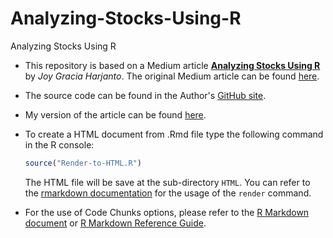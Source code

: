 # Analyzing-Stocks-Using-R
Analyzing Stocks Using R

* This repository is based on a Medium article [**Analyzing Stocks Using R**](https://nbviewer.org/github/stevenkhwun/Analyzing-Stocks-Using-R/blob/main/Analyzing-Stocks-Using-R_Harjanto.pdf) by _Joy Gracia Harjanto_. The original Medium article can be found [here](https://towardsdatascience.com/analyzing-stocks-using-r-550be7f5f20d).

* The source code can be found in the Author's [GitHub site](https://github.com/joyharjanto/mcmc-stock).

* My version of the article can be found [here](https://nbviewer.org/github/stevenkhwun/Analyzing-Stocks-Using-R/blob/main/HTML/Analyzing-Stocks-Using-R.html).


* To create a HTML document from .Rmd file type the following command in the R console:
  ```R
  source("Render-to-HTML.R")
  ```
  The HTML file will be save at the sub-directory `HTML`.
  You can refer to the [rmarkdown documentation](https://pkgs.rstudio.com/rmarkdown/reference/render.html) for the usage of the `render` command.
  
* For the use of Code Chunks options, please refer to the [R Markdown document](https://rmarkdown.rstudio.com/lesson-3.html) or [R Markdown Reference Guide](https://nbviewer.org/github/stevenkhwun/Analyzing-Stocks-Using-R/blob/main/Reference-materials/rmarkdown-reference.pdf).